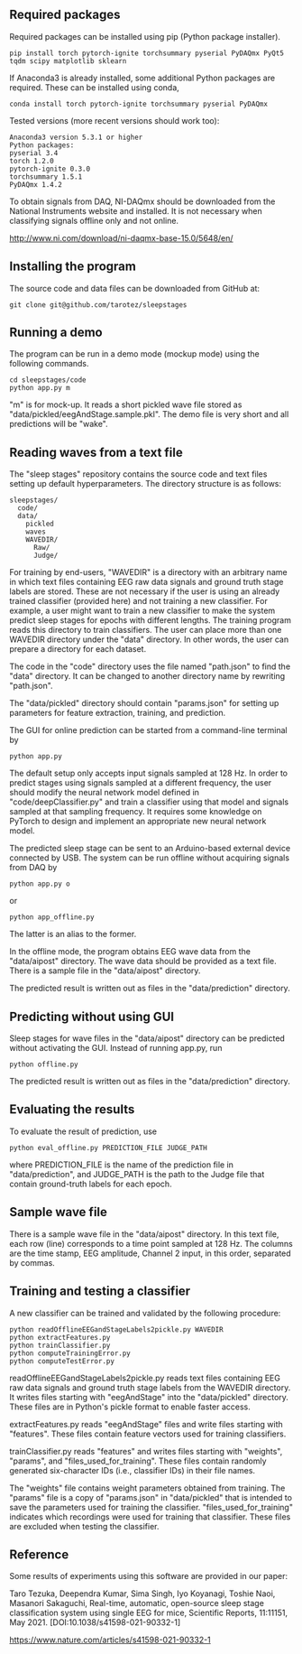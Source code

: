 ## Required packages

Required packages can be installed using pip (Python package installer).

```
pip install torch pytorch-ignite torchsummary pyserial PyDAQmx PyQt5 tqdm scipy matplotlib sklearn
```

If Anaconda3 is already installed, some additional Python packages are required. These can be installed using conda,

```
conda install torch pytorch-ignite torchsummary pyserial PyDAQmx
```

Tested versions (more recent versions should work too):

```
Anaconda3 version 5.3.1 or higher
Python packages:
pyserial 3.4
torch 1.2.0
pytorch-ignite 0.3.0
torchsummary 1.5.1
PyDAQmx 1.4.2
```

To obtain signals from DAQ, NI-DAQmx should be downloaded from the National Instruments website and installed. It is not necessary when classifying signals offline only and not online.

http://www.ni.com/download/ni-daqmx-base-15.0/5648/en/


## Installing the program

The source code and data files can be downloaded from GitHub at:

```
git clone git@github.com/tarotez/sleepstages
```

## Running a demo

The program can be run in a demo mode (mockup mode) using the following commands.

```
cd sleepstages/code
python app.py m
```

"m" is for mock-up. It reads a short pickled wave file stored as "data/pickled/eegAndStage.sample.pkl". The demo file is very short and all predictions will be "wake".

## Reading waves from a text file

The "sleep stages" repository contains the source code and text files setting up default hyperparameters. The directory structure is as follows:

```
sleepstages/
  code/
  data/
    pickled
    waves
    WAVEDIR/
      Raw/
      Judge/
```

For training by end-users, "WAVEDIR" is a directory with an arbitrary name in which text files containing EEG raw data signals and ground truth stage labels are stored. These are not necessary if the user is using an already trained classifier (provided here) and not training a new classifier. For example, a user might want to train a new classifier to make the system predict sleep stages for epochs with different lengths.
The training program reads this directory to train classifiers. The user can place more than one WAVEDIR directory under the "data" directory. In other words, the user can prepare a directory for each dataset.

The code in the "code" directory uses the file named "path.json" to find the "data" directory. It can be changed to another directory name by rewriting "path.json".

The "data/pickled" directory should contain "params.json" for setting up parameters for feature extraction, training, and prediction.

The GUI for online prediction can be started from a command-line terminal by

```
python app.py
```

The default setup only accepts input signals sampled at 128 Hz. In order to predict stages using signals sampled at a different frequency, the user should modify the neural network model defined in "code/deepClassifier.py" and train a classifier using that model and signals sampled at that sampling frequency. It requires some knowledge on PyTorch to design and implement an appropriate new neural network model.

The predicted sleep stage can be sent to an Arduino-based external device connected by USB. The system can be run offline without acquiring signals from DAQ by

```
python app.py o
```

or

```
python app_offline.py
```

The latter is an alias to the former.

In the offline mode, the program obtains EEG wave data from the "data/aipost" directory. The wave data should be provided as a text file. There is a sample file in the "data/aipost" directory.

The predicted result is written out as files in the "data/prediction" directory.

## Predicting without using GUI

Sleep stages for wave files in the "data/aipost" directory can be predicted without activating the GUI. Instead of running app.py, run

```
python offline.py
```

The predicted result is written out as files in the "data/prediction" directory.

## Evaluating the results

To evaluate the result of prediction, use

```
python eval_offline.py PREDICTION_FILE JUDGE_PATH
```

where PREDICTION_FILE is the name of the prediction file in "data/prediction", and JUDGE_PATH is the path to the Judge file that contain ground-truth labels for each epoch.

## Sample wave file

There is a sample wave file in the "data/aipost" directory. In this text file, each row (line) corresponds to a time point sampled at 128 Hz. The columns are the time stamp, EEG amplitude, Channel 2 input, in this order, separated by commas.

## Training and testing a classifier

A new classifier can be trained and validated by the following procedure:

```
python readOfflineEEGandStageLabels2pickle.py WAVEDIR
python extractFeatures.py
python trainClassifier.py
python computeTrainingError.py
python computeTestError.py
```

readOfflineEEGandStageLabels2pickle.py reads text files containing EEG raw data signals and ground truth stage labels from the WAVEDIR directory. It writes files starting with "eegAndStage" into the "data/pickled" directory. These files are in Python's pickle format to enable faster access.

extractFeatures.py reads "eegAndStage" files and write files starting with "features". These files contain feature vectors used for training classifiers.

trainClassifier.py reads "features" and writes files starting with "weights", "params", and "files_used_for_training". These files contain randomly generated six-character IDs (i.e., classifier IDs) in their file names.

The "weights" file contains weight parameters obtained from training. The "params" file is a copy of "params.json" in "data/pickled" that is intended to save the parameters used for training the classifier. "files_used_for_training" indicates which recordings were used for training that classifier. These files are excluded when testing the classifier.

## Reference

Some results of experiments using this software are provided in our paper:

Taro Tezuka, Deependra Kumar, Sima Singh, Iyo Koyanagi, Toshie Naoi, Masanori Sakaguchi, Real-time, automatic, open-source﻿﻿ sleep stage classification system using single EEG for mice, Scientific Reports, 11:11151, May 2021. [DOI:10.1038/s41598-021-90332-1]

https://www.nature.com/articles/s41598-021-90332-1
